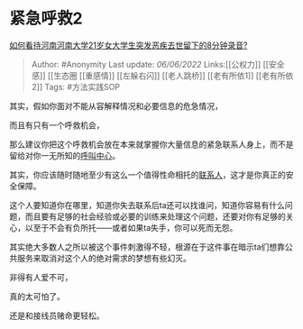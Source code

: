 # 紧急呼救2
[如何看待河南河南大学21岁女大学生突发恶疾去世留下的8分钟录音?](https://www.zhihu.com/question/535953666/answer/2514520028)

> Author: #Anonymity
> Last update: *06/06/2022*
> Links:[[公权力]] [[安全感]] [[生态圈
 [[重感情]] [[左躲右闪]] [[老人跳桥]] [[老有所依1]] [[老有所依2]]
> Tags: #方法实践SOP

其实，假如你面对不能从容解释情况和必要信息的危急情况，

而且有只有一个呼救机会，

那么建议你把这个呼救机会放在本来就掌握你大量信息的紧急联系人身上，而不是留给对你一无所知的[呼叫中心](https://www.zhihu.com/search?q=%E5%91%BC%E5%8F%AB%E4%B8%AD%E5%BF%83&search_source=Entity&hybrid_search_source=Entity&hybrid_search_extra=%7B%22sourceType%22%3A%22answer%22%2C%22sourceId%22%3A2514520028%7D)。

其实，你应该随时随地至少有这么一个值得性命相托的[联系人](https://www.zhihu.com/search?q=%E8%81%94%E7%B3%BB%E4%BA%BA&search_source=Entity&hybrid_search_source=Entity&hybrid_search_extra=%7B%22sourceType%22%3A%22answer%22%2C%22sourceId%22%3A2514520028%7D)，这才是你真正的安全保障。

这个人要知道你在哪里，知道你失去联系后ta还可以找谁问，知道你容易有什么问题，而且要有足够的社会经验或必要的训练来处理这个问题，还要对你有足够的关心，以至于不会有负所托——或者如果ta失手，你可以死而无怨。

其实绝大多数人之所以被这个事件刺激得不轻，根源在于这件事在暗示ta们想靠公共服务来取消对这个人的绝对需求的梦想有些幻灭。

非得有人爱不可，

真的太可怕了。

还是和接线员赌命更轻松。

